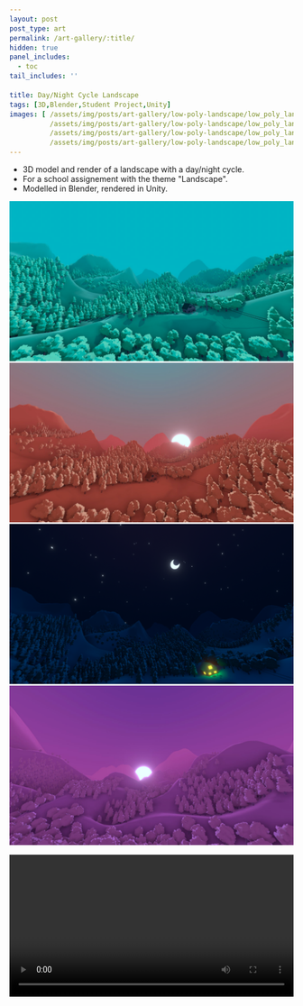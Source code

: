 ```yaml
---
layout: post
post_type: art
permalink: /art-gallery/:title/
hidden: true
panel_includes:
  - toc
tail_includes: ''

title: Day/Night Cycle Landscape
tags: [3D,Blender,Student Project,Unity]
images: [ /assets/img/posts/art-gallery/low-poly-landscape/low_poly_landscape_1.png,
          /assets/img/posts/art-gallery/low-poly-landscape/low_poly_landscape_2.png,
          /assets/img/posts/art-gallery/low-poly-landscape/low_poly_landscape_3.png,
          /assets/img/posts/art-gallery/low-poly-landscape/low_poly_landscape_4.png ]
---
```


* 3D model and render of a landscape with a day/night cycle. <br>
* For a school assignement with the theme "Landscape". <br>
* Modelled in Blender, rendered in Unity.

![](/assets/img/posts/art-gallery/low-poly-landscape/low_poly_landscape_1.png)
![](/assets/img/posts/art-gallery/low-poly-landscape/low_poly_landscape_2.png)
![](/assets/img/posts/art-gallery/low-poly-landscape/low_poly_landscape_3.png)
![](/assets/img/posts/art-gallery/low-poly-landscape/low_poly_landscape_4.png)

<video width="100%" controls="controls">
  <source src="/assets/img/posts/art-gallery/low-poly-landscape/low_poly_landscape_video.mp4" type="video/mp4">
</video>